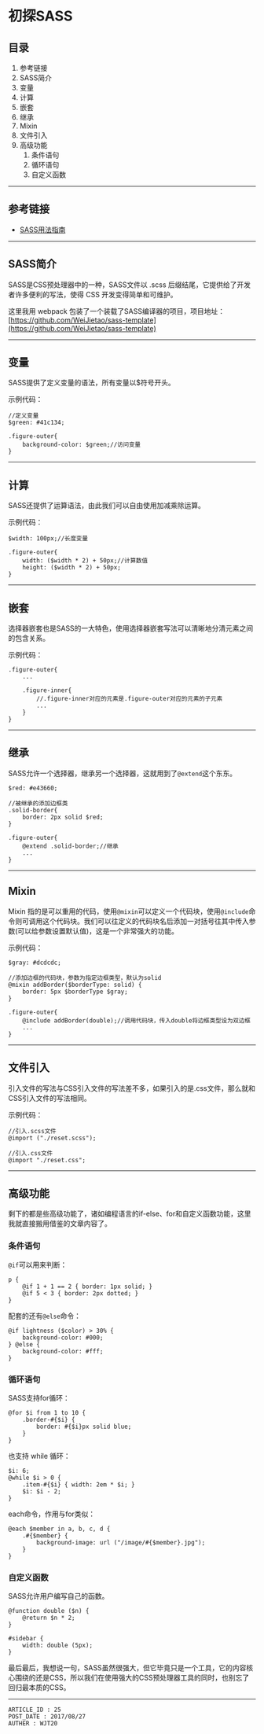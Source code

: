 
# 初探SASS #

## 目录 ##

1. 参考链接
2. SASS简介
3. 变量
4. 计算
5. 嵌套
6. 继承
7. Mixin
8. 文件引入
9. 高级功能
    1. 条件语句
    2. 循环语句
    3. 自定义函数

---

## 参考链接 ##

- [SASS用法指南](http://www.tuicool.com/articles/B3euQb)

---

## SASS简介 ##

SASS是CSS预处理器中的一种，SASS文件以 .scss 后缀结尾，它提供给了开发者许多便利的写法，使得 CSS 开发变得简单和可维护。

这里我用 webpack 包装了一个装载了SASS编译器的项目，项目地址：[https://github.com/WeiJietao/sass-template](https://github.com/WeiJietao/sass-template)

---

## 变量 ##

SASS提供了定义变量的语法，所有变量以$符号开头。

示例代码：
```
//定义变量
$green: #41c134;

.figure-outer{
    background-color: $green;//访问变量
}
```

---

## 计算 ##

SASS还提供了运算语法，由此我们可以自由使用加减乘除运算。

示例代码：
```
$width: 100px;//长度变量

.figure-outer{
    width: ($width * 2) + 50px;//计算数值
    height: ($width * 2) + 50px;
}
```

---

## 嵌套 ##

选择器嵌套也是SASS的一大特色，使用选择器嵌套写法可以清晰地分清元素之间的包含关系。

示例代码：
```
.figure-outer{
    ...

    .figure-inner{
        //.figure-inner对应的元素是.figure-outer对应的元素的子元素
        ...
    }
}
```

---

## 继承 ##

SASS允许一个选择器，继承另一个选择器，这就用到了`@extend`这个东东。

```
$red: #e43660;

//被继承的添加边框类
.solid-border{
    border: 2px solid $red;
}

.figure-outer{
    @extend .solid-border;//继承
    ...
}
```

---

## Mixin ##

Mixin 指的是可以重用的代码，使用`@mixin`可以定义一个代码块，使用`@include`命令则可调用这个代码块。我们可以往定义的代码块名后添加一对括号往其中传入参数(可以给参数设置默认值)，这是一个非常强大的功能。

示例代码：
```
$gray: #dcdcdc;

//添加边框的代码块，参数为指定边框类型，默认为solid
@mixin addBorder($borderType: solid) {
    border: 5px $borderType $gray;
}

.figure-outer{
    @include addBorder(double);//调用代码块，传入double将边框类型设为双边框
    ...
}
```

---

## 文件引入 ##

引入文件的写法与CSS引入文件的写法差不多，如果引入的是.css文件，那么就和CSS引入文件的写法相同。

示例代码：
```
//引入.scss文件
@import ("./reset.scss");

//引入.css文件
@import "./reset.css";
```

---

## 高级功能 ##

剩下的都是些高级功能了，诸如编程语言的if-else、for和自定义函数功能，这里我就直接搬用借鉴的文章内容了。

### 条件语句 ###

`@if`可以用来判断：

```
p {
    @if 1 + 1 == 2 { border: 1px solid; }
    @if 5 < 3 { border: 2px dotted; }
}
```

配套的还有`@else`命令：

```
@if lightness ($color) > 30% {
    background-color: #000;
} @else {
    background-color: #fff;
}
```

### 循环语句 ###

SASS支持for循环：

```
@for $i from 1 to 10 {
    .border-#{$i} {
        border: #{$i}px solid blue;
    }
}
```

也支持 while 循环：

```
$i: 6;
@while $i > 0 {
    .item-#{$i} { width: 2em * $i; }
    $i: $i - 2;
}
```

each命令，作用与for类似：

```
@each $member in a, b, c, d {
    .#{$member} {
        background-image: url ("/image/#{$member}.jpg");
    }
}
```

### 自定义函数 ###

SASS允许用户编写自己的函数。

```
@function double ($n) {
    @return $n * 2;
}

#sidebar {
    width: double (5px);
}
```

最后最后，我想说一句，SASS虽然很强大，但它毕竟只是一个工具，它的内容核心围绕的还是CSS，所以我们在使用强大的CSS预处理器工具的同时，也别忘了回归最本质的CSS。

---

```
ARTICLE_ID : 25
POST_DATE : 2017/08/27
AUTHER : WJT20
```
